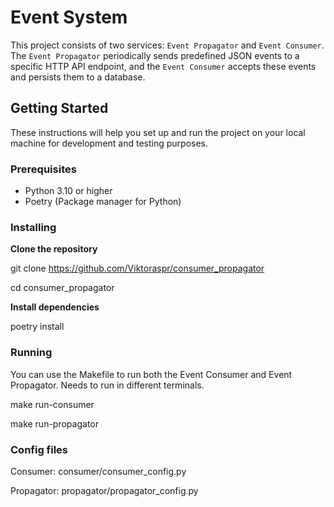 # Event System

This project consists of two services: `Event Propagator` and `Event Consumer`. The `Event Propagator` periodically 
sends predefined JSON events to a specific HTTP API endpoint, and the `Event Consumer` accepts these events 
and persists them to a database.

## Getting Started

These instructions will help you set up and run the project on your local machine for development and testing purposes.

### Prerequisites

- Python 3.10 or higher
- Poetry (Package manager for Python)

### Installing

**Clone the repository**

   git clone https://github.com/Viktoraspr/consumer_propagator
   
cd consumer_propagator

**Install dependencies**

   poetry install

### Running
You can use the Makefile to run both the Event Consumer and Event Propagator.
Needs to run in different terminals.

make run-consumer

make run-propagator
   
### Config files

Consumer: consumer/consumer_config.py

Propagator: propagator/propagator_config.py